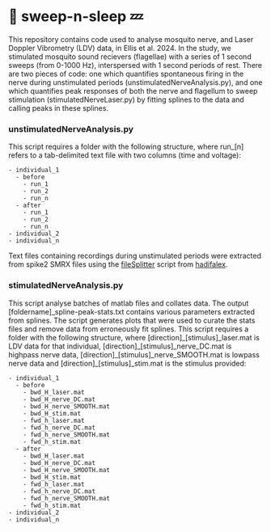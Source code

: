 # 🧹 sweep-n-sleep 💤
This repository contains code used to analyse mosquito nerve, and Laser Doppler Vibrometry (LDV) data, in Ellis et al. 2024. In the study, we stimulated mosquito sound recievers (flagellae) with a series of 1 second sweeps (from 0-1000 Hz), interspersed with 1 second periods of rest. There are two pieces of code: one which quantifies spontaneous firing in the nerve during unstimulated periods (unstimulatedNerveAnalysis.py), and one which quantifies peak responses of both the nerve and flagellum to sweep stimulation (stimulatedNerveLaser.py) by fitting splines to the data and calling peaks in these splines.
### unstimulatedNerveAnalysis.py
This script requires a folder with the following structure, where run_[n] refers to a tab-delimited text file with two columns (time and voltage):
```
- individual_1
  - before
    - run_1
    - run_2
    - run_n
  - after
    - run_1
    - run_2
    - run_n
- individual_2
- individual_n
```
Text files containing recordings during unstimulated periods were extracted from spike2 SMRX files using the [fileSplitter](https://github.com/hadifalex/Spike2-scripts) script from [hadifalex](https://github.com/hadifalex).
### stimulatedNerveAnalysis.py
This script analyse batches of matlab files and collates data. The output [foldername]_spline-peak-stats.txt contains various parameters extracted from splines. The script generates plots that were used to curate the stats files and remove data from erroneously fit splines. This script requires a folder with the following structure, where [direction]\_[stimulus]_laser.mat is LDV data for that individual, [direction]\_[stimulus]_nerve_DC.mat is highpass nerve data, [direction]\_[stimulus]_nerve_SMOOTH.mat is lowpass nerve data and [direction]\_[stimulus]_stim.mat is the stimulus provided:
```
- individual_1
  - before
    - bwd_H_laser.mat
    - bwd_H_nerve_DC.mat
    - bwd_H_nerve_SMOOTH.mat
    - bwd_H_stim.mat
    - fwd_h_laser.mat
    - fwd_h_nerve_DC.mat
    - fwd_h_nerve_SMOOTH.mat
    - fwd_h_stim.mat
  - after
    - bwd_H_laser.mat
    - bwd_H_nerve_DC.mat
    - bwd_H_nerve_SMOOTH.mat
    - bwd_H_stim.mat
    - fwd_h_laser.mat
    - fwd_h_nerve_DC.mat
    - fwd_h_nerve_SMOOTH.mat
    - fwd_h_stim.mat
- individual_2
- individual_n
```
